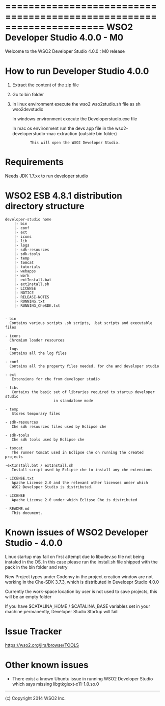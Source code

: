 =====================================================================
  WSO2 Developer Studio 4.0.0 - M0
=====================================================================

Welcome to the WSO2 Developer Studio 4.0.0 : M0 release

How to run Developer Studio 4.0.0
=============================================

1) Extract the content of the zip file

2) Go to bin folder

3) In linux environment execute the wso2 wso2studio.sh file as sh wso2devstudio

   In windows environment execute the Developerstudio.exe file

   In mac os environment run the devs app file in the wso2-developerstudio-mac extraction (outside bin folder)

               This will open the WSO2 Developer Studio.

Requirements
==================

 Needs JDK 1.7.xx to run developer studio



WSO2 ESB 4.8.1 distribution directory structure
=============================================
	developer-studio home
		|- bin
        |- conf
        |- ext
        |- icons
        |- lib
        |- logs
        |- sdk-resources
        |- sdk-tools
        |- temp
        |- tomcat
        |- tutorials
        |- webapps
        |- work
        |- extInstall.bat
        |- extInstall.sh
        |- LICENSE
        |- NOTICE
        |- RELEASE-NOTES
        |- RUNNING.txt
        |- RUNNING_CheSDK.txt
		

    - bin
	  Contains various scripts .sh scripts, .bat scripts and executable files

    - icons
	  Chromium loader resources

    - logs
	  Contains all the log files
   
    - conf
	  Contains all the property files needed, for che and developer studio

    - ext
	   Extensions for che from developer studio

    - libs
       Contains the basic set of libraries required to startup developer studio
	                      in standalone mode

    - temp
	   Stores temporary files

	- sdk-resources
	   Che sdk resources files used by Eclipse che

	- sdk-tools
       Che sdk tools used by Eclipse che

    - tomcat
       The runner tomcat used in Eclipse che on running the created projects

    -extInstall.bat / extInstall.sh
       Install script used by Eclipse che to install any che extensions

    - LICENSE.txt
	   Apache License 2.0 and the relevant other licenses under which
	   WSO2 Developer Studio is distributed.

	- LICENSE
	   Apache License 2.0 under which Eclipse Che is distributed

    - README.md
	   This document.


Known issues of WSO2 Developer Studio - 4.0.0
==========================================


Linux startup may fail on first attempt due to libudev.so file not being instaled in the OS.
 In this case please run the install.sh file shipped with the pack in the bin folder and retry

New Project types under Codenvy in the project creation window are not working in the Che-SDK 3.7.3,
 which is distributed in Develoepr Studio 4.0.0

Currently the work-space location by user is not used to save projects, this will be an empty folder

If you have $CATALINA_HOME / $CATALINA_BASE variables set in your machine permanently, Developer Studio Startup will fail
 

Issue Tracker
==========================================
  
  https://wso2.org/jira/browse/TOOLS

Other known issues
==========================================

  * There exist a known Ubuntu issue in running WSO2 Developer Studio which says missing libgtkglext-x11-1.0.so.0  

--------------------------------------------------------------------------------
(c) Copyright 2014 WSO2 Inc.



